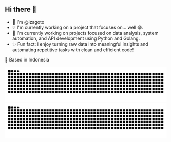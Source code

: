 ## Hi there 👋

- 🙌 I’m @izagoto  
- 💡 I'm currently working on a project that focuses on... well 😁.
- 🚀 I’m currently working on projects focused on data analysis, system automation, and API development using Python and Golang.   
- ✨ Fun fact: I enjoy turning raw data into meaningful insights and automating repetitive tasks with clean and efficient code!



📍 Based in Indonesia 

![github contribution grid snake animation](https://raw.githubusercontent.com/izagoto/izagoto/output/github-contribution-grid-snake.svg#gh-light-mode-only)
![github contribution grid snake animation](https://raw.githubusercontent.com/izagoto/izagoto/output/github-contribution-grid-snake-dark.svg#gh-dark-mode-only)


